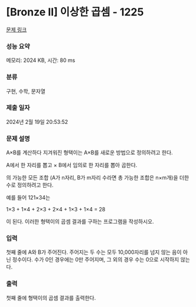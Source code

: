 # [Bronze II] 이상한 곱셈 - 1225 

[문제 링크](https://www.acmicpc.net/problem/1225) 

### 성능 요약

메모리: 2024 KB, 시간: 80 ms

### 분류

구현, 수학, 문자열

### 제출 일자

2024년 2월 19일 20:53:52

### 문제 설명

<p>A×B를 계산하다 지겨워진 형택이는 A×B를 새로운 방법으로 정의하려고 한다.</p>

<p>A에서 한 자리를 뽑고 × B에서 임의로 한 자리를 뽑아 곱한다.</p>

<p>의 가능한 모든 조합 (A가 n자리, B가 m자리 수라면 총 가능한 조합은 n×m개)을 더한 수로 정의하려고 한다.</p>

<p>예를 들어 121×34는</p>

<p>1×3 + 1×4 + 2×3 + 2×4 + 1×3 + 1×4 = 28</p>

<p>이 된다. 이러한 형택이의 곱셈 결과를 구하는 프로그램을 작성하시오.</p>

### 입력 

 <p>첫째 줄에 A와 B가 주어진다. 주어지는 두 수는 모두 10,000자리를 넘지 않는 음이 아닌 정수이다. 수가 0인 경우에는 0만 주어지며, 그 외의 경우 수는 0으로 시작하지 않는다.</p>

### 출력 

 <p>첫째 줄에 형택이의 곱셈 결과를 출력한다.</p>

